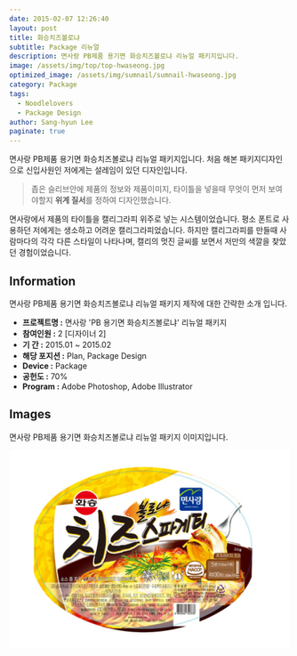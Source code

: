 ```yaml
---
date: 2015-02-07 12:26:40
layout: post
title: 화승치즈볼로냐
subtitle: Package 리뉴얼
description: 면사랑 PB제품 용기면 화승치즈볼로냐 리뉴얼 패키지입니다.
image: /assets/img/top/top-hwaseong.jpg
optimized_image: /assets/img/sumnail/sumnail-hwaseong.jpg
category: Package
tags:
  - Noodlelovers
  - Package Design
author: Sang-hyun Lee
paginate: true
---
```



<link rel="stylesheet" href="/assets/css/slick.css">
<link rel="stylesheet" href="/assets/css/slick-theme.css">



면사랑 PB제품 용기면 화승치즈볼로냐 리뉴얼 패키지입니다.
처음 해본 패키지디자인으로 신입사원인 저에게는 설레임이 있던 디자인입니다.


> 좁은 슬리브안에 제품의 정보와 제품이미지, 타이틀을 넣을때 무엇이 먼저 보여야할지 **위계 질서**를 정하여 디자인했습니다.


면사랑에서 제품의 타이틀을 캘리그라피 위주로 넣는 시스템이었습니다. 평소 폰트로 사용하던 저에게는 생소하고 어려운 캘리그라피었습니다. 
하지만 캘리그라피를 만들때 사람마다의 각각 다른 스타일이 나타나며, 캘리의 멋진 글씨를 보면서 저만의 색깔을 찾았던 경험이었습니다.

<!--page-->

## Information

면사랑 PB제품 용기면 화승치즈볼로냐 리뉴얼 패키지 제작에 대한 간략한 소개 입니다.

- **프로젝트명 :** 면사랑 'PB 용기면 화승치즈볼로냐' 리뉴얼 패키지
- **참여인원 :** 2 [디자이너 2]
- **기 간 :** 2015.01 ~ 2015.02
- **해당 포지션 :** Plan, Package Design
- **Device :** Package
- **공헌도 :** 70%
- **Program :** Adobe Photoshop, Adobe Illustrator


<!--page-->

## Images

면사랑 PB제품 용기면 화승치즈볼로냐 리뉴얼 패키지 이미지입니다.<br>

<section class="quotes">
  <div class="bubble">
    <img src="/assets/img/slide/noodle-hawseng01.jpg" />
  </div>
</section>


<p></p>
<p></p>

<!--page-->



<script type="text/javascript" src="https://cdnjs.cloudflare.com/ajax/libs/jquery/2.1.3/jquery.min.js"></script>
<script type="text/javascript" src="https://cdn.jsdelivr.net/jquery.slick/1.5.0/slick.min.js"></script>

<script>
	$('.quotes').slick({
  dots: true,
  infinite: true,
  autoplay: false,
  autoplaySpeed: 6000,
  speed: 800,
  slidesToShow: 1,
  adaptiveHeight: true
});
$( document ).ready(function() {
$('.no-fouc').removeClass('no-fouc');
});
</script>